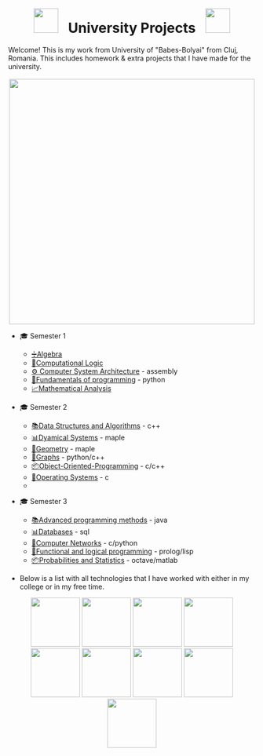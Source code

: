 <div align="center">
  
# <img src="https://user-images.githubusercontent.com/74038190/213844263-a8897a51-32f4-4b3b-b5c2-e1528b89f6f3.png" width="50px" /> &nbsp; University Projects &nbsp; <img src="https://user-images.githubusercontent.com/74038190/213844263-a8897a51-32f4-4b3b-b5c2-e1528b89f6f3.png" width="50px" />
</div>
Welcome! This is my work from University of "Babes-Bolyai" from Cluj, Romania. This includes homework & extra projects that I have made for the university.
<br><br>
<div align="center">
<img src="https://user-images.githubusercontent.com/74038190/212749447-bfb7e725-6987-49d9-ae85-2015e3e7cc41.gif" width="500">
<br>
</div>

* 🎓 Semester 1
  - [➗Algebra](https://github.com/912-enache-vlad/Algebra/tree/main) 
  - [🧠Computational Logic](https://github.com/912-enache-vlad/Computational-Logic)
  - [⚙️ Computer System Architecture](https://github.com/912-enache-vlad/Computer-Systems-Architecture/tree/main) - assembly
  - [🐍Fundamentals of programming](https://github.com/912-enache-vlad/Fundamentals-of-programming) - python 
  - [📈Mathematical Analysis](https://github.com/912-enache-vlad/Mathematical-Analysis)
    
* 🎓 Semester 2
  - [📚Data Structures and Algorithms](https://github.com/912-enache-vlad/Data-Structures-and-Algorithms) - c++
  - [📊Dyamical Systems](https://github.com/912-enache-vlad/Dynamical-Systems) - maple
  - [📐Geometry](https://github.com/912-enache-vlad/Geometry) - maple
  - [🔗Graphs](https://github.com/912-enache-vlad/Graph-Algorithms) - python/c++
  - [📦Object-Oriented-Programming](https://github.com/912-enache-vlad/Object-Oriented-Programming) - c/c++
  - [🔧Operating Systems](https://github.com/912-enache-vlad/Operating-Systems) - c
  - 
* 🎓 Semester 3
  - [📚Advanced programming methods](https://github.com/912-enache-vlad/Data-Structures-and-Algorithms) - java
  - [📊Databases](https://github.com/912-enache-vlad/Dynamical-Systems) - sql
  - [📐Computer Networks](https://github.com/912-enache-vlad/Geometry) - c/python
  - [🔗Functional and logical programming](https://github.com/912-enache-vlad/Graph-Algorithms) - prolog/lisp
  - [📦Probabilities and Statistics](https://github.com/912-enache-vlad/Object-Oriented-Programming) - octave/matlab


* Below is a list with all technologies that I have worked with either in my college or in my free time.
<div align="center">
  <img src="https://user-images.githubusercontent.com/74038190/212257454-16e3712e-945a-4ca2-b238-408ad0bf87e6.gif" width="100">
  <img src="https://user-images.githubusercontent.com/74038190/212257472-08e52665-c503-4bd9-aa20-f5a4dae769b5.gif" width="100">
  <img src="https://camo.githubusercontent.com/67af3f7e88aa4d5c4d525689311143b62f0750eaff5832a9505df20312e8eed6/68747470733a2f2f63646e2e6a7364656c6976722e6e65742f67682f64657669636f6e732f64657669636f6e2f69636f6e732f63706c7573706c75732f63706c7573706c75732d6f726967696e616c2e737667" width="100">
  <img src="https://camo.githubusercontent.com/8639a64068ea0e712beec603e79eb19daf6b3c26cb47c782b0debf2843a8bfa5/68747470733a2f2f63646e2e6a7364656c6976722e6e65742f67682f64657669636f6e732f64657669636f6e2f69636f6e732f632f632d6f726967696e616c2e737667" width="100">
  <img src="https://camo.githubusercontent.com/2c29ff7ea413e3999d1959480f5aa128bb5c0769ac41bb95ac15ef66196d1a38/68747470733a2f2f63646e2e6a7364656c6976722e6e65742f67682f64657669636f6e732f64657669636f6e2f69636f6e732f6373686172702f6373686172702d6f726967696e616c2e737667" width="100">
  <img src="https://camo.githubusercontent.com/973913d161ca9ac03d1e941e3c0a9785dd928059a48274ed2b3ff564b5c564b2/68747470733a2f2f63646e2e6a7364656c6976722e6e65742f67682f64657669636f6e732f64657669636f6e2f69636f6e732f6a6176612f6a6176612d6f726967696e616c2e737667" width="100">
  <img src="https://user-images.githubusercontent.com/74038190/212257467-871d32b7-e401-42e8-a166-fcfd7baa4c6b.gif" width="100">
  <img src="https://github.com/Anmol-Baranwal/Cool-GIFs-For-GitHub/assets/74038190/29fd6286-4e7b-4d6c-818f-c4765d5e39a9" width="100">
  <img src="https://github.com/Anmol-Baranwal/Cool-GIFs-For-GitHub/assets/74038190/67f477ed-6624-42da-99f0-1a7b1a16eecb" width="100">
</div>
